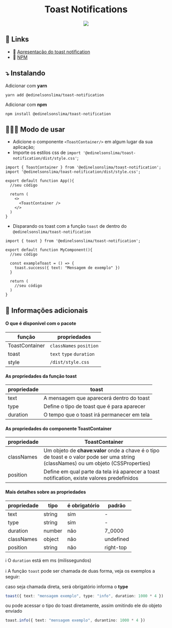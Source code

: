 <h1 align="center">Toast Notifications</h1>

<div align="center">
  <image src="https://github.com/edinelsonslima/lp-toast-notification/blob/main/lp.gif"/>
</div>

## 👀 Links
- 🔗 [Apresentação do toast notification](https://edinelsonslima.github.io/lp-toast-notification/)
- 🔗 [NPM](https://www.npmjs.com/package/@edinelsonslima/toast-notification)

## ⤵️ Instalando
Adicionar com **yarn**
```
yarn add @edinelsonslima/toast-notification
```
Adicionar com **npm**
```
npm install @edinelsonslima/toast-notification
```

## 👨🏻‍💻 Modo de usar
- Adicione o componente `<ToastContainer/>` em algum lugar da sua aplicação;
- Importe os estilos css de `import '@edinelsonslima/toast-notification/dist/style.css'`;

```tsx
import { ToastContainer } from '@edinelsonslima/toast-notification';
import '@edinelsonslima/toast-notification/dist/style.css';

export default function App(){
  //seu código

  return (
    <>
      <ToastContainer />
    </>
  )
}
```

- Disparando os toast com a função `toast` de dentro do `@edinelsonslima/toast-notification`

```tsx
import { toast } from '@edinelsonslima/toast-notification';

export default function MyComponent(){
  //seu código

  const exampleToast = () => {
    toast.success({ text: "Mensagem de exemplo" })
  }

  return (
    //seu código
  )
}
```

## 🧐 Informações adicionais


#### O que é disponível com o pacote
| função             | propriedades                                               |
|--------------------|------------------------------------------------------------|
| ToastContainer     | `classNames` `position`                                    |
| toast              | `text` `type` `duration`                                   |
| style              | `/dist/style.css`                                   |

#### As propriedades da função toast
|propriedade         | toast                                                      |
|--------------------|----------------------------------------------------------- |
| text               | A mensagem que aparecerá dentro do toast                   |
| type               | Define o tipo de toast que é para aparecer                 |
| duration           | O tempo que o toast irá permanecer em tela                 |

#### As propriedades do componente ToastContainer
|propriedade         | ToastContainer                                             |
|--------------------|----------------------------------------------------------- |
| classNames         | Um objeto de **chave:valor** onde a chave é o tipo de toast e o valor pode ser uma string (classNames) ou um objeto (CSSProperties) |
| position           | Define em qual parte da tela irá aparecer a toast notification, existe valores predefinidos |

#### Mais detalhes sobre as propriedades
| propriedade |tipo   | é obrigatório   | padrão      |
|-------------|-------|-----------------|-------------|
| text        |string | sim             |     -       |
| type        |string | sim             |     -       |
| duration    |number | não             | 7_0000      |
| classNames  |object | não             | undefined   |
| position    |string | não             | right-top   |

ℹ️ O  `duration` está em ms (milissegundos)

ℹ️ A função `toast` pode ser chamada de duas forma, veja os exemplos a seguir:

caso seja chamada direta, será obrigatório informa o **type**
```ts
toast({ text: "mensagem exemplo", type: "info", duration: 1000 * 4 })
```
ou pode acessar o tipo do toast diretamente, assim omitindo ele do objeto enviado
```ts
toast.info({ text: "mensagem exemplo", durantino: 1000 * 4 })
```



